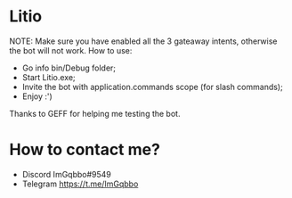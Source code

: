 # Litio

NOTE: Make sure you have enabled all the 3 gateaway intents, otherwise the bot will not work.
How to use:
- Go info bin/Debug folder;
- Start Litio.exe;
- Invite the bot with application.commands scope (for slash commands);
- Enjoy :')

Thanks to GEFF for helping me testing the bot.

# How to contact me?
- Discord ImGqbbo#9549
- Telegram https://t.me/ImGqbbo

